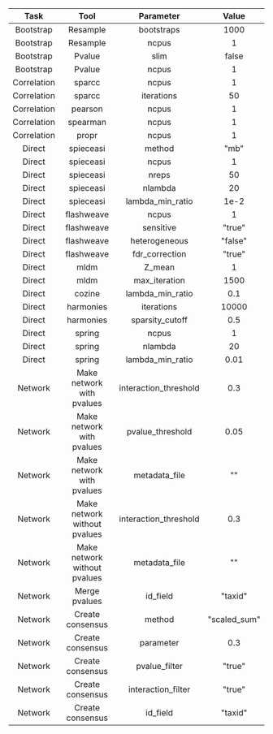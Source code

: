 |    Task     |             Tool             |       Parameter       |    Value     |
| :---------: | :--------------------------: | :-------------------: | :----------: |
|  Bootstrap  |           Resample           |      bootstraps       |     1000     |
|  Bootstrap  |           Resample           |         ncpus         |      1       |
|  Bootstrap  |            Pvalue            |         slim          |    false     |
|  Bootstrap  |            Pvalue            |         ncpus         |      1       |
| Correlation |            sparcc            |         ncpus         |      1       |
| Correlation |            sparcc            |      iterations       |      50      |
| Correlation |           pearson            |         ncpus         |      1       |
| Correlation |           spearman           |         ncpus         |      1       |
| Correlation |            propr             |         ncpus         |      1       |
|   Direct    |          spieceasi           |        method         |     "mb"     |
|   Direct    |          spieceasi           |         ncpus         |      1       |
|   Direct    |          spieceasi           |         nreps         |      50      |
|   Direct    |          spieceasi           |        nlambda        |      20      |
|   Direct    |          spieceasi           |   lambda_min_ratio    |     1e-2     |
|   Direct    |          flashweave          |         ncpus         |      1       |
|   Direct    |          flashweave          |       sensitive       |    "true"    |
|   Direct    |          flashweave          |     heterogeneous     |   "false"    |
|   Direct    |          flashweave          |    fdr_correction     |    "true"    |
|   Direct    |             mldm             |        Z_mean         |      1       |
|   Direct    |             mldm             |     max_iteration     |     1500     |
|   Direct    |            cozine            |   lambda_min_ratio    |     0.1      |
|   Direct    |          harmonies           |      iterations       |    10000     |
|   Direct    |          harmonies           |    sparsity_cutoff    |     0.5      |
|   Direct    |            spring            |         ncpus         |      1       |
|   Direct    |            spring            |        nlambda        |      20      |
|   Direct    |            spring            |   lambda_min_ratio    |     0.01     |
|   Network   |  Make network with pvalues   | interaction_threshold |     0.3      |
|   Network   |  Make network with pvalues   |   pvalue_threshold    |     0.05     |
|   Network   |  Make network with pvalues   |     metadata_file     |      ""      |
|   Network   | Make network without pvalues | interaction_threshold |     0.3      |
|   Network   | Make network without pvalues |     metadata_file     |      ""      |
|   Network   |        Merge pvalues         |       id_field        |   "taxid"    |
|   Network   |       Create consensus       |        method         | "scaled_sum" |
|   Network   |       Create consensus       |       parameter       |     0.3      |
|   Network   |       Create consensus       |     pvalue_filter     |    "true"    |
|   Network   |       Create consensus       |  interaction_filter   |    "true"    |
|   Network   |       Create consensus       |       id_field        |   "taxid"    |
